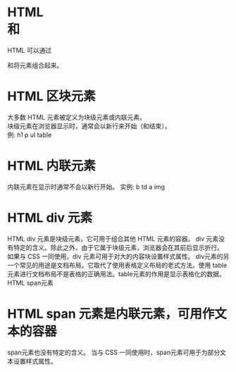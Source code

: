 # HTML <div> 和<span>
HTML 可以通过 <div> 和<span>将元素组合起来。</p>
# HTML 区块元素
大多数 HTML 元素被定义为块级元素或内联元素。  
块级元素在浏览器显示时，通常会以新行来开始（和结束）。  
例: h1 p ul table 
# HTML 内联元素
内联元素在显示时通常不会以新行开始。
实例: b td  a img
# HTML div 元素
HTML div 元素是块级元素，它可用于组合其他 HTML 元素的容器。
div 元素没有特定的含义。除此之外，由于它属于块级元素，浏览器会在其前后显示折行。
如果与 CSS 一同使用，div 元素可用于对大的内容块设置样式属性。
div元素的另一个常见的用途是文档布局。它取代了使用表格定义布局的老式方法。使用 table元素进行文档布局不是表格的正确用法。table元素的作用是显示表格化的数据。
HTML span元素
# HTML span 元素是内联元素，可用作文本的容器
span元素也没有特定的含义。
当与 CSS 一同使用时，span元素可用于为部分文本设置样式属性。
